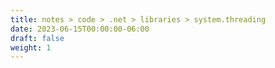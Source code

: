 ```yaml
---
title: notes > code > .net > libraries > system.threading
date: 2023-06-15T00:00:00-06:00
draft: false
weight: 1
---
```

